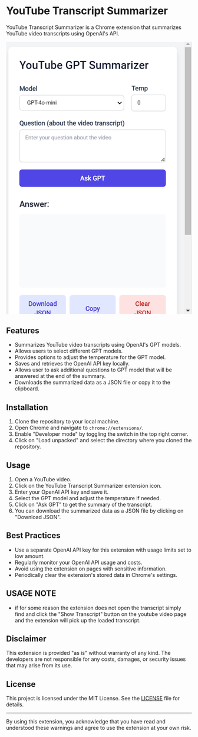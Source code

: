 
# YouTube Transcript Summarizer

YouTube Transcript Summarizer is a Chrome extension that summarizes YouTube video transcripts using OpenAI's API.

![Main popup of the extension](images/yt.png)

## Features

- Summarizes YouTube video transcripts using OpenAI's GPT models.
- Allows users to select different GPT models.
- Provides options to adjust the temperature for the GPT model.
- Saves and retrieves the OpenAI API key locally.
- Allows user to ask additional questions to GPT model that will be answered at the end of the summary.
- Downloads the summarized data as a JSON file or copy it to the clipboard.

## Installation

1. Clone the repository to your local machine.
2. Open Chrome and navigate to `chrome://extensions/`.
3. Enable "Developer mode" by toggling the switch in the top right corner.
4. Click on "Load unpacked" and select the directory where you cloned the repository.

## Usage

1. Open a YouTube video.
2. Click on the YouTube Transcript Summarizer extension icon.
3. Enter your OpenAI API key and save it.
4. Select the GPT model and adjust the temperature if needed.
5. Click on "Ask GPT" to get the summary of the transcript.
6. You can download the summarized data as a JSON file by clicking on "Download JSON".

## Best Practices

- Use a separate OpenAI API key for this extension with usage limits set to low amount.
- Regularly monitor your OpenAI API usage and costs.
- Avoid using the extension on pages with sensitive information.
- Periodically clear the extension's stored data in Chrome's settings.

## USAGE NOTE
- if for some reason the extension does not open the transcript simply find and click the "Show Transcript" button on the youtube video page and the extension will pick up the loaded transcript.

## Disclaimer

This extension is provided "as is" without warranty of any kind. The developers are not responsible for any costs, damages, or security issues that may arise from its use.

## License

This project is licensed under the MIT License. See the [LICENSE](LICENSE) file for details.


---

By using this extension, you acknowledge that you have read and understood these warnings and agree to use the extension at your own risk.
